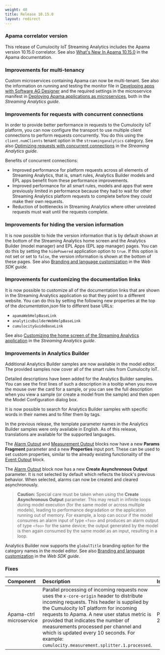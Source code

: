 ```yaml
---
weight: 40
title: Release 10.15.0
layout: redirect
---
```


### Apama correlator version

This release of Cumulocity IoT Streaming Analytics includes the Apama version 10.15.0 correlator.
See also [What's New In Apama 10.15.0](https://documentation.softwareag.com/pam/10.15.0/en/webhelp/pam-webhelp/index.html#page/pam-webhelp%2Fco-WhaNewInApa_10150_top.html)
in the Apama documentation.

### Improvements for multi-tenancy

Custom microservices containing Apama can now be multi-tenant.
See also the information on running and testing the monitor file in [Developing apps with Software AG Designer](https://cumulocity.com/guides/apama/analytics-introduction/#sag-designer)
and the required settings in the microservice manifest in [Deploying Apama applications as microservices](https://cumulocity.com/guides/apama/analytics-introduction/#deploying-as-microservice),
both in the *Streaming Analytics guide*.

### Improvements for requests with concurrent connections

In order to provide better performance in requests to the Cumulocity IoT platform, you can now configure the transport to use multiple client connections to perform requests concurrently. 
You do this using the `client.numClients` tenant option in the `streaminganalytics` category.
See also [Optimizing requests with concurrent connections](https://cumulocity.com/guides/apama/advanced/#optimize-requests) in the *Streaming Analytics guide*.

Benefits of concurrent connections:

- Improved performance for platform requests across all elements of Streaming Analytics, that is, smart rules, Analytics Builder models and EPL apps benefit from these performance improvements.
- Improved performance for all smart rules, models and apps that were previously limited in performance because they had to wait for other Streaming Analytics platform requests to complete before they could make their own requests.
- Reduction of bottlenecks in Streaming Analytics where other unrelated requests must wait until the requests complete.


### Improvements for hiding the version information

It is now possible to hide the version information that is by default shown at the bottom of the Streaming Analytics home screen and the Analytics Builder (model manager) and EPL Apps (EPL app manager) pages.
You can do this by setting the `hidePowered` application option to `true`. If this option is not set or set to `false`, the version information is shown at the bottom of these pages.
See also [Branding and language customization](https://cumulocity.com/guides/web/application-configuration/#branding-and-language-customization) in the *Web SDK guide*.

### Improvements for customizing the documentation links

It is now possible to customize all of the documentation links that are shown in the Streaming Analytics application so that they point to a different website.
You can do this by setting the following new properties at the top of the *documentation.json* file to different base URLs:
- `apamaWebHelpBaseLink`
- `analyticsBuilderWebHelpBaseLink`
- `cumulocityGuideBaseLink`

See also [Customizing the home screen of the Streaming Analytics application](https://cumulocity.com/guides/apama/advanced/#customize-home-screen) in the *Streaming Analytics guide*.

### Improvements in Analytics Builder

Additional Analytics Builder samples are now available in the model editor. The provided samples now cover all of the smart rules from Cumulocity IoT.

Detailed descriptions have been added for the Analytics Builder samples. You can see the first lines of such a description in a tooltip when you move the mouse over the card for a sample, 
or you can see the full description when you view a sample (or create a model from the sample) and then open the Model Configuration dialog box.

It is now possible to search for Analytics Builder samples with specific words in their names and to filter them by tags.

In the previous release, the template parameter names in the Analytics Builder samples were only available in English. 
As of this release, translations are available for the supported languages.

The [Alarm Output](https://documentation.softwareag.com/pab/10.15.0/en/webhelp/pab-webhelp/index.html#page/pab-webhelp%2Fre_AnaBui_block_reference_Output_CreateAlarm.html) 
and 
[Measurement Output](https://documentation.softwareag.com/pab/10.15.0/en/webhelp/pab-webhelp/index.html#page/pab-webhelp%2Fre_AnaBui_block_reference_Output_CreateMeasurement.html) 
blocks now have a new **Params Fragment** parameter and a new **Properties** input port. 
These can be used to set custom properties, similar to the already existing functionality of the 
[Event Output](https://documentation.softwareag.com/pab/10.15.0/en/webhelp/pab-webhelp/index.html#page/pab-webhelp%2Fre_AnaBui_block_reference_Output_CreateEvent.html) block.

The [Alarm Output](https://documentation.softwareag.com/pab/10.15.0/en/webhelp/pab-webhelp/index.html#page/pab-webhelp%2Fre_AnaBui_block_reference_Output_CreateAlarm.html)
block now has a new **Create Asynchronous Output** parameter. It is not selected by default which reflects the block's previous behavior. 
When selected, alarms can now be created and cleared asynchronously.

> **Caution:** Special care must be taken when using the **Create Asynchronous Output** parameter. This may result in infinite loops during model execution 
(for the same model or across multiple models), leading to performance degradation or the application running out of memory.
For example, a loop can occur if the model consumes an alarm input of type `<foo>` and produces an alarm output of type `<foo>` for the same device;
the output generated by the model is then again consumed by the same model as an input, resulting in a loop.

Analytics Builder now supports the `globalTitle` branding option for the category names in the model editor. 
See also [Branding and language customization](https://cumulocity.com/guides/web/application-configuration/#branding-and-language-customization) in the *Web SDK guide*.

### Fixes

<table>
<colgroup>
    <col style="width: 15%;">
    <col style="width: 70%;">
    <col style="width: 15%;">
</colgroup>
<thead>
<tr>
<th style="text-align:left">Component</th>
<th style="text-align:left">Description</th>
<th style="text-align:left">Issue</th>
</tr>
</thead>
<tbody>

<tr>
<td style="text-align:left">Apama-ctrl microservice</td>
<td style="text-align:left">Parallel processing of incoming requests now uses the <code>x-core-origin</code> header to distribute incoming requests. 
  This header is supplied by the Cumulocity IoT platform for incoming requests to Apama.
  A new user status metric is provided that indicates the number of measurements processed per channel and which is updated every 10 seconds.
  For example: <code>cumulocity.measurement.splitter.1.processed</code>.</td>
<td style="text-align:left">PAB-2960</td>
</tr>

</tbody>
</table>